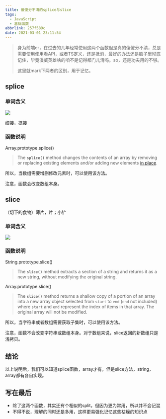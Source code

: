 ```yaml
---
title: 傻傻分不清的splice与slice
tags:
  - JavaScript
  - 基础函数
abbrlink: 257f589c
date: 2021-03-01 23:11:54
---
```


> 身为前端er，在过去的几年经常使用这两个函数但是真的傻傻分不清，总是需要使用使用看API，或者TS定义，还是抵消，最好的办法还是脑子里彻底记住，毕竟漫威英雄啥的咱不是记得都门儿清吗。so，还是功夫用的不够。
>
> 这里就mark下两者的区别，用于记忆。

## splice

### 单词含义



![](https://static.1991421.cn/2021/2021-03-01-231952.jpeg)



绞接，捻接



### 函数说明

Array.prototype.splice()

> The **`splice()`** method changes the contents of an array by removing or replacing existing elements and/or adding new elements [in place](https://en.wikipedia.org/wiki/In-place_algorithm).

所以，当数组需要增删修改元素时，可以使用该方法。



注意，函数会改变数组本身。



## slice

（切下的食物）薄片，片；小铲

### 单词含义

![](https://static.1991421.cn/2021/2021-03-01-232140.jpeg)



### 函数说明

String.prototype.slice()

> The **`slice()`** method extracts a section of a string and returns it as a new string, without modifying the original string.

Array.prototype.slice()

> The **`slice()`** method returns a shallow copy of a portion of an array into a new array object selected from `start` to `end` (`end` not included) where `start` and `end` represent the index of items in that array. The original array will not be modified.

所以，当字符串或者数组需要获取子集时，可以使用该方法。

注意，函数不会改变字符串或数组本身。对于数组来说，slice返回的新数组只是浅拷贝。



## 结论

以上说明后，我们可以知道splice函数，array才有，但是slice方法，string，array都有各自实现。



## 写在最后

- 除了这两个函数，其实还有个相似的split，但因为更为常用，所以并不会记混
- 不得不说，理解的同时还是多用，这样更易强化记忆这些枯燥的知识点

